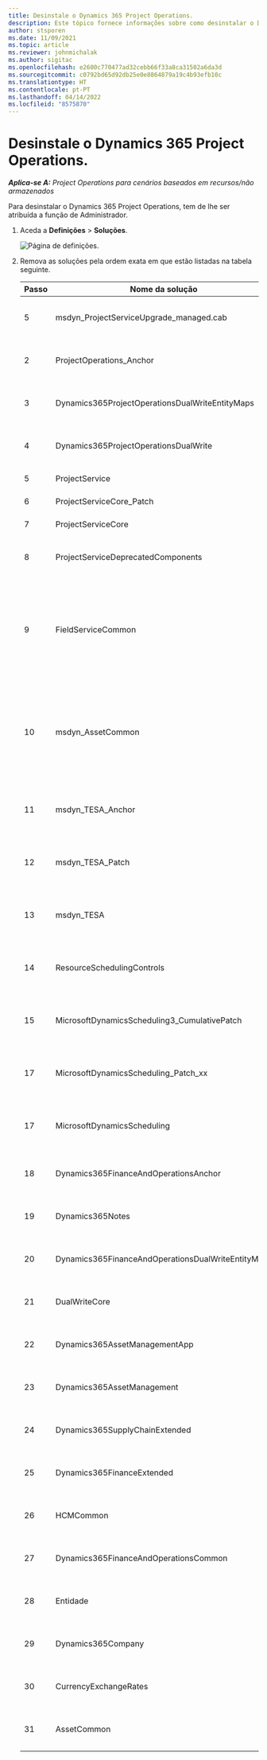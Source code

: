 ```yaml
---
title: Desinstale o Dynamics 365 Project Operations.
description: Este tópico fornece informações sobre como desinstalar o Dynamics 365 Project Operations.
author: stsporen
ms.date: 11/09/2021
ms.topic: article
ms.reviewer: johnmichalak
ms.author: sigitac
ms.openlocfilehash: e2600c770477ad32cebb66f33a8ca31502a6da3d
ms.sourcegitcommit: c0792bd65d92db25e0e8864879a19c4b93efb10c
ms.translationtype: HT
ms.contentlocale: pt-PT
ms.lasthandoff: 04/14/2022
ms.locfileid: "8575870"
---
```

# <a name="uninstall-dynamics-365-project-operations"></a>Desinstale o Dynamics 365 Project Operations. 

_**Aplica-se A:** Project Operations para cenários baseados em recursos/não armazenados_

Para desinstalar o Dynamics 365 Project Operations, tem de lhe ser atribuída a função de Administrador.

1. Aceda a **Definições** > **Soluções**.

    ![Página de definições.](./media/uninstall-proj-ops-solutions.png)
  
2. Remova as soluções pela ordem exata em que estão listadas na tabela seguinte. 

    | Passo | Nome da solução                                    | Nota                                                                                         |
    |------|----------------------------------------------------|----------------------------------------------------------------------------------------------|
    | 5 | msdyn_ProjectServiceUpgrade_managed.cab            | Se não for encontrada, ignore esta solução.                                                            |
    | 2 | ProjectOperations_Anchor                           | Se não for encontrada, ignore esta solução.                                                            |
    | 3 | Dynamics365ProjectOperationsDualWriteEntityMaps    | Se não for encontrada, ignore esta solução.                                                            |
    | 4 | Dynamics365ProjectOperationsDualWrite              | Se não for encontrada, ignore esta solução.                                                            |
    | 5 | ProjectService                                     | Sem notas adicionais.                                                                         |
    | 6 | ProjectServiceCore_Patch                           | Sem notas adicionais.                                                                         |
    | 7 | ProjectServiceCore                                 | Sem notas adicionais.                                                                         |
    | 8 | ProjectServiceDeprecatedComponents                 | Se não for encontrada, ignore esta solução.                                                            |
    | 9 | FieldServiceCommon                                 | Necessário para escrita dupla com o Dynamics 365 Finance ou o Dynamics 365 Supply Chain Management.   |
    | 10 | msdyn_AssetCommon                                  | Necessário para escrita dupla com o Dynamics 365 Finance ou o Dynamics 365 Supply Chain Management.   |
    | 11 | msdyn_TESA_Anchor                                  | Necessário para o Dynamics 365 Field Service.                                                     |
    | 12 | msdyn_TESA_Patch                                   | Necessário para o Dynamics 365 Field Service.                                                     |
    | 13 | msdyn_TESA                                         | Necessário para o Dynamics 365 Field Service.                                                     |
    | 14 | ResourceSchedulingControls                         | Necessário para o Dynamics 365 Field Service.                                                     |
    | 15 | MicrosoftDynamicsScheduling3_CumulativePatch       | Necessário para o Dynamics 365 Field Service.                                                     |
    | 17 | MicrosoftDynamicsScheduling_Patch_xx               | Necessário para o Dynamics 365 Field Service.                                                     |
    | 17 | MicrosoftDynamicsScheduling                        | Necessário para o Dynamics 365 Field Service.                                                     |
    | 18 | Dynamics365FinanceAndOperationsAnchor              | Se não for encontrada, ignore esta solução.                                                            |
    | 19 | Dynamics365Notes                                   | Se não for encontrada, ignore esta solução.                                                            |
    | 20 | Dynamics365FinanceAndOperationsDualWriteEntityMaps | Se não for encontrada, ignore esta solução.                                                            |
    | 21 | DualWriteCore                                      | Se não for encontrada, ignore esta solução.                                                            |
    | 22 | Dynamics365AssetManagementApp                      | Se não for encontrada, ignore esta solução.                                                            |
    | 23 | Dynamics365AssetManagement                         | Se não for encontrada, ignore esta solução.                                                            |
    | 24 | Dynamics365SupplyChainExtended                     | Se não for encontrada, ignore esta solução.                                                            |
    | 25 | Dynamics365FinanceExtended                         | Se não for encontrada, ignore esta solução.                                                            |
    | 26 | HCMCommon                                          | Se não for encontrada, ignore esta solução.                                                            |
    | 27 | Dynamics365FinanceAndOperationsCommon              | Se não for encontrada, ignore esta solução.                                                            |
    | 28 | Entidade                                              | Se não for encontrada, ignore esta solução.                                                            |
    | 29 | Dynamics365Company                                 | Se não for encontrada, ignore esta solução.                                                            |
    | 30 | CurrencyExchangeRates                              | Se não for encontrada, ignore esta solução.                                                            |
    | 31 | AssetCommon                                        | Se não for encontrada, ignore esta solução.                                                            |
